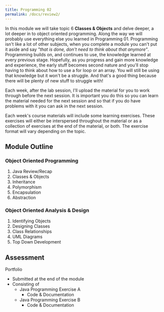 ```yaml
---
title: Programming 02
permalink: /docs/review2/
---
```


In this module we will take topic 6 **Classes & Objects** and delve deeper, a lot deeper in to object oriented programming. Along the way we will probably use everything else you learned in Programming 01. Programming isn't like a lot of other subjects, when you complete a module you can't put it aside and say *"that is done, don't need to think about that anymore"*. Programming builds on, and continues to use, the knowledge learned at every previous stage. Hopefully, as you progress and gain more knowledge and experience, the early stuff becomes second nature and you'll stop having to think about how to use a for loop or an array. You will still be using that knowledge but it won't be a struggle. And that's a good thing because there will be plenty of new stuff to struggle with!  

Each week, after the lab session, I'll upload the material for you to work through before the next session. It is important you do this so you can learn the material needed for the next session and so that if you do have problems with it you can ask in the next session.  

Each week's course materials will include some learning exercises. These exercises will either be interspersed throughout the material or as a collection of exercises at the end of the material, or both. The exercise format will vary depending on the topic.  

## <a name="outline"></a>Module Outline  

### Object Oriented Programming

1. Java Review/Recap
2. Classes & Objects
3. Inheritance
4. Polymorphism
5. Encapsulation
6. Abstraction

### Object Oriented Analysis & Design

1. Identifying Objects
2. Designing Classes
3. Class Relationships
4. UML Diagrams
5. Top Down Development

## <a name="assessment"></a>Assessment

Portfolio  
* Submitted at the end of the module  
* Consisting of  
  * Java Programming Exercise A
    * Code & Documentation  
  * Java Programming Exercise B
    * Code & Documentation  
